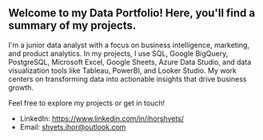 ## Welcome to my Data Portfolio! Here, you'll find a summary of my projects.

I'm a junior data analyst with a focus on business intelligence, marketing, and product analytics. In my projects, I use SQL, Google BigQuery, PostgreSQL, Microsoft Excel, Google Sheets, Azure Data Studio, and data visualization tools like Tableau, PowerBI, and Looker Studio. My work centers on transforming data into actionable insights that drive business growth.

Feel free to explore my projects or get in touch!

 - LinkedIn: https://www.linkedin.com/in/ihorshvets/
 - Email: shvets.ihor@outlook.com


